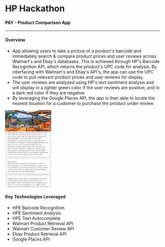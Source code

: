 # **HP Hackathon**
#### PAY - Product Comparison App

---

#### Overview

- App allowing users to take a picture of a product's barcode and immediately search & compare product prices and user reviews across Walmart's and Ebay's databases.  This is achieved through HP's Barcode Recognition API, which returns the product's UPC code for analysis.  By interfacing with Walmart's and Ebay's API's, the app can use the UPC code to pull relevant product prices and user reviews for display.
- The user reviews are analyzed using HP's text sentiment analysis and will display in a lighter green color if the user reviews are positive, and in a dark red color if they are negative
- By leveraging the Google Places API, the app is then able to locate the nearest location for a customer to purchase the product under review

<img src="Screenshot.jpg" width="150" height="250">


#### Key Technologies Leveraged

- HPE Barcode Recognition
- HPE Sentiment Analysis
- HPE Text Autocomplete
- Walmart Product Retrieval API
- Walmart Customer Review API
- Ebay Product Retrieval API
- Google Places API
